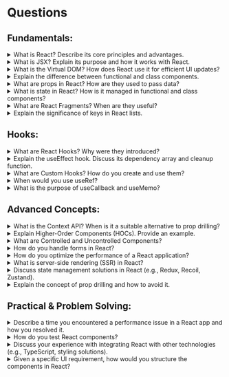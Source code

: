 # Questions

## Fundamentals:

<details>
  <summary>What is React? Describe its core principles and advantages.</summary>
React, also known as React.js or ReactJS, is an open-source JavaScript library for building user interfaces (UIs), particularly single-page applications. Developed and maintained by Facebook (now Meta), it allows developers to create dynamic and interactive web applications efficiently.

#### Key aspects of React include:

- Component-Based Architecture: React encourages building UIs from small, isolated, and reusable pieces called components. These components manage their own state and render specific parts of the UI, making development more modular and maintainable.
- Declarative Programming: React uses a declarative approach, meaning you describe what you want the UI to look like, and React handles updating the underlying DOM (Document Object Model) to match that description. This simplifies UI development and makes code more predictable.
- Virtual DOM: React utilizes a virtual DOM, which is a lightweight representation of the actual DOM. When the state of a component changes, React first updates the virtual DOM, then efficiently calculates the minimal changes needed to the real DOM, resulting in faster rendering and improved performance.
- JSX (JavaScript XML): React commonly uses JSX, an extension to JavaScript that allows you to write HTML-like syntax directly within your JavaScript code. This makes it easier to define the structure and appearance of your components.
- One-Way Data Flow: React promotes a one-way data flow, where data flows from parent components to child components via "props" (properties). This makes data management more predictable and easier to debug.
- Hooks: Introduced in React 16.8, Hooks are functions that let you "hook into" React features like state and lifecycle methods from functional components, eliminating the need for class components in many scenarios.

In essence, React simplifies the process of building complex and interactive UIs by providing a structured, component-based approach with performance optimizations and a declarative programming style.

</details>

<details>
  <summary>What is JSX? Explain its purpose and how it works with React.</summary>
</details>

<details>
  <summary>What is the Virtual DOM? How does React use it for efficient UI updates?</summary>
The Virtual DOM (VDOM) is a lightweight, in-memory copy of the actual DOM, used by React to improve performance. React updates this virtual representation when a component's state changes, then uses a process called "diffing" to compare the new VDOM with the old one and identify the minimal changes needed. Finally, React performs "reconciliation", updating only the affected parts of the real DOM in a batched operation, which is much faster than direct DOM manipulations.

#### How React Uses the Virtual DOM for Efficient Updates:

- State Change & VDOM Update: When the state or properties of a React component change, React doesn't immediately update the real DOM. Instead, it creates a new Virtual DOM tree in memory that reflects these changes.
- Diffing: React then compares this new Virtual DOM tree with the previous version of the VDOM. This process, known as "diffing," determines the most efficient way to update the actual DOM.
- Reconciliation: After identifying the differences, React performs reconciliation. This is the process where it updates the real DOM with the minimal necessary changes.
- Batching Updates: By performing these updates in a batch, React ensures that fewer operations are made to the actual DOM, significantly improving performance and reducing the costly reflows and repaints that can occur when updating the DOM directly.

#### Why This is More Efficient:

- Minimizes Costly Operations: Manipulating the real DOM is a slow process that triggers costly browser reflows and repaints. The Virtual DOM allows React to perform most of the work in memory, which is much faster.
- Reduces Unnecessary Updates: Instead of updating the entire UI when a small part changes, the diffing process allows React to pinpoint only the specific elements that need to be updated.
- Optimized Rendering: By updating only the necessary parts of the real DOM, React creates a fast and responsive user interface, even for large and dynamic applications.
</details>

<details>
  <summary>Explain the difference between functional and class components.</summary>
Functional components and class components are two distinct ways of defining components in React, with key differences in their structure, state management, and lifecycle methods.

#### Functional Components:

Definition: These are plain JavaScript functions that accept props as an argument and return a React element (JSX).
State and Lifecycle: Prior to React Hooks (introduced in React 16.8), functional components were primarily used for "presentational" components without internal state or lifecycle methods. With Hooks like useState and useEffect, functional components can now manage state and side effects, making them capable of handling complex logic previously exclusive to class components.
Conciseness: They are generally more concise and easier to read and write, especially for simpler components.
Hooks: They leverage React Hooks for managing state, lifecycle effects, and other functionalities.
Example of a Functional Component:

```JavaScript

import React, { useState } from 'react';

const MyFunctionalComponent = (props) => {
  const [count, setCount] = useState(0);

  return (
    <div>
      <h1>Hello, {props.name}!</h1>
      <p>Count: {count}</p>
      <button onClick={() => setCount(count + 1)}>Increment</button>
    </div>
  );
};
```

#### Class Components:

Definition: These are ES6 classes that extend from React.Component or React.PureComponent.
State and Lifecycle: They have a render() method that returns JSX and can manage internal state using this.state and update it with this.setState(). They also provide access to various lifecycle methods (e.g., componentDidMount, componentDidUpdate, componentWillUnmount) for executing code at specific points in the component's lifecycle.
Verbosity: They typically require more boilerplate code due to the class structure and explicit render() method.
Example of a Class Component:

```JavaScript

import React from 'react';

class MyClassComponent extends React.Component {
  constructor(props) {
    super(props);
    this.state = {
      count: 0,
    };
  }

  componentDidMount() {
    console.log('Component mounted!');
  }

  render() {
    return (
      <div>
        <h1>Hello, {this.props.name}!</h1>
        <p>Count: {this.state.count}</p>
        <button onClick={() => this.setState({ count: this.state.count + 1 })}>Increment</button>
      </div>
    );
  }
}
```

#### Key Differences Summarized:

- Syntax: Functional components are functions, while class components are ES6 classes.
- State Management: Class components use this.state and this.setState(); functional components use useState Hook.
- Lifecycle Methods: Class components have built-in lifecycle methods; functional components use useEffect Hook for side effects and lifecycle-like behavior.
- Conciseness: Functional components are generally more concise.
- Hooks: Functional components leverage Hooks, which are not available in class components.

While both types can achieve similar results, functional components with Hooks are the recommended approach for new React development due to their simplicity, readability, and the power provided by Hooks. Class components are still encountered in older codebases.
</details>

<details>
  <summary>What are props in React? How are they used to pass data?</summary>
In React, props (short for "properties") are a mechanism for passing data from a parent component to a child component. They are a fundamental concept for building reusable and dynamic React applications, enabling components to receive customized data, values, and information from their parent.

#### How Props are Used to Pass Data:

Defining Props in the Parent Component.
When rendering a child component within a parent component, you pass props as attributes, similar to how you would add attributes to a standard HTML element.

```Code

    // ParentComponent.js
    import React from 'react';
    import ChildComponent from './ChildComponent';

    function ParentComponent() {
      const userName = "Alice";
      const userAge = 30;

      return (
        <div>
          <h1>Parent Component</h1>
          <ChildComponent name={userName} age={userAge} />
        </div>
      );
    }

    export default ParentComponent;
```

In this example, name and age are props being passed to ChildComponent. Accessing Props in the Child Component.
In a functional component, props are received as the first argument to the component function. In a class component, props are accessible via this.props.

```Code

    // ChildComponent.js
    import React from 'react';

    function ChildComponent(props) {
      return (
        <div>
          <h2>Child Component</h2>
          <p>Name: {props.name}</p>
          <p>Age: {props.age}</p>
        </div>
      );
    }

    export default ChildComponent;
```

Here, props.name and props.age are used to access the values passed from the parent.

#### Key Characteristics of Props:

- Unidirectional Data Flow: Props facilitate a one-way data flow, meaning data can only be passed from a parent component down to its child components. Child components cannot directly modify the props they receive.
- Read-Only: Props are considered immutable within the child component. A child component should never attempt to change the value of its props directly.
- Reusability: Props enable components to be highly reusable. By passing different sets of props, a single component can be rendered with varying data and behavior.
- Any Data Type: Props can be of any JavaScript data type, including strings, numbers, booleans, arrays, objects, and even functions.
</details>

<details>
  <summary>What is state in React? How is it managed in functional and class components?</summary>
In React, state is a JavaScript object that holds data specific to a component, which can change over time. When the state of a component changes, React re-renders that component and its children to reflect the updated data, enabling dynamic and interactive user interfaces.
State Management in Functional Components:

#### Functional components manage state using the useState Hook.

```JavaScript

import React, { useState } from 'react';

function Counter() {
  const [count, setCount] = useState(0); // Initialize state with 0

  const increment = () => {
    setCount(prevCount => prevCount + 1); // Update state using a function
  };

  return (
    <div>
      <p>Count: {count}</p>
      <button onClick={increment}>Increment</button>
    </div>
  );
}
```

`useState(initialValue)` returns an array containing the current state value and a function to update it.
The updater function (e.g., setCount) should be used to modify the state. Directly modifying the state variable will not trigger a re-render.
It's often recommended to use a functional update for setCount when the new state depends on the previous state, as shown in `prevCount => prevCount + 1`.

#### State Management in Class Components:

Class components manage state using a this.state object and this.setState() method.

```JavaScript

import React, { Component } from 'react';

class Counter extends Component {
  constructor(props) {
    super(props);
    this.state = {
      count: 0, // Initialize state in the constructor
    };
  }

  increment = () => {
    this.setState(prevState => ({
      count: prevState.count + 1, // Update state using setState
    }));
  };

  render() {
    return (
      <div>
        <p>Count: {this.state.count}</p>
        <button onClick={this.increment}>Increment</button>
      </div>
    );
  }
}
```

State is initialized in the constructor by assigning an object to this.state.
`this.setState()` is used to update the state. It merges the provided object with the current state and triggers a re-render.
Similar to functional components, using a functional update for `this.setState()` (e.g., `prevState => ({ count: prevState.count + 1 })`) is recommended when the new state depends on the previous state.

</details>

<details>
  <summary>What are React Fragments? When are they useful?</summary>
React Fragments are a feature in React that allow developers to group multiple elements returned by a component's render method or a functional component, without adding an extra node to the Document Object Model (DOM).

#### When are they useful?

- Avoiding Unnecessary DOM Elements: Prior to Fragments, returning multiple elements from a component required wrapping them in a parent div or another HTML element. This could lead to an excess of nested divs, often referred to as "div soup," which could negatively impact styling, layout, and performance. Fragments eliminate this need, keeping the DOM cleaner and more efficient.

```Code

    // Without Fragment (adds an extra div to the DOM)
    function MyComponent() {
      return (
        <div>
          <p>First element</p>
          <p>Second element</p>
        </div>
      );
    }

    // With Fragment (no extra div in the DOM)
    function MyComponentWithFragment() {
      return (
        <>
          <p>First element</p>
          <p>Second element</p>
        </>
      );
    }
```

- Maintaining Semantic HTML: When dealing with HTML structures like tables, where specific elements must be direct children of others (e.g., <td> inside <tr>), Fragments enable returning multiple table cells without introducing an invalid parent element.

```Code

    function TableRowItems() {
      return (
        <>
          <td>Item 1</td>
          <td>Item 2</td>
        </>
      );
    }

    function MyTable() {
      return (
        <table>
          <tbody>
            <tr>
              <TableRowItems />
            </tr>
          </tbody>
        </table>
      );
    }
```

- Returning Multiple Elements from map(): When rendering lists of items using the map() method, Fragments allow you to return multiple sibling elements for each item without needing an additional wrapper element for each.

```Code

    function ItemList({ items }) {
      return (
        <ul>
          {items.map(item => (
            <React.Fragment key={item.id}>
              <li>{item.name}</li>
              {/* Potentially other elements related to the item */}
            </React.Fragment>
          ))}
        </ul>
      );
    }
```

In essence, React Fragments are useful whenever you need to group elements for a component's return value but want to avoid adding an unnecessary or semantically incorrect DOM node. They contribute to cleaner, more efficient, and more semantically correct React applications.

</details>

<details>
  <summary> Explain the significance of keys in React lists.</summary>
Keys are special string attributes that must be included when creating lists of elements in React. Their significance lies in enabling React to efficiently manage and update the UI when dealing with dynamic lists.

#### Key Roles of Keys in React Lists:

- Efficient Reconciliation: Keys help React identify which items in a list have changed, been added, or removed. When a list is re-rendered, React uses these keys to determine the minimum number of changes needed to update the DOM, rather than re-rendering the entire list. This optimization significantly improves performance, especially for large lists or frequently changing data.
  Maintaining Component State: When a list item is reordered or its position changes, React can use the assigned key to associate the correct component instance with its corresponding data. This ensures that the internal state of components within the list is preserved, preventing unexpected behavior or data loss.
  Stable Identity: Keys provide a stable identity to each element within a list. This allows React to track individual items consistently, even if their order or content changes.
- Choosing Effective Keys:
- Unique and Stable: Keys must be unique among sibling elements within a list and should ideally be stable, meaning they don't change over time.
- Data IDs: The most recommended approach is to use unique IDs from your data as keys (e.g., todo.id if your todo objects have a unique id property).
- Avoid Array Indexes: While using array indexes as keys is possible, it is generally discouraged, especially if the list can be reordered, filtered, or items can be added/removed in the middle. This can lead to inefficient updates and potential issues with component state.

In essence, keys are crucial for optimizing performance, maintaining component state, and ensuring stable and predictable rendering behavior when working with dynamic lists in React.

### How do you handle events in React?

In React, events are handled by attaching event handler functions directly to JSX elements, similar to how you would in HTML, but with some key differences:
CamelCase Naming Convention: React event handlers are named using camelCase, unlike the lowercase convention in plain HTML. For example, onclick in HTML becomes onClick in React.
Passing Functions as Handlers: Instead of passing a string of JavaScript code, you pass a function directly as the value of the event handler attribute in JSX.

```Code

    <button onClick={handleClick}>Click me</button>
```

Synthetic Events: React uses a "SyntheticEvent" system to wrap browser-native events. This provides a consistent, cross-browser compatible event object, ensuring your event handlers work reliably across different environments. You receive this synthetic event object as an argument to your handler function.

```Code

    function handleClick(event) {
      // event is a SyntheticEvent object
      console.log(event.target);
    }
```

Preventing Default Behavior: To prevent the default behavior of an event (like form submission), you must explicitly call event.preventDefault() within your handler function. Returning false from the handler, as you might in plain JavaScript, does not work in React.

```Code

    function handleSubmit(event) {
      event.preventDefault();
      console.log('Form submitted!');
    }

    <form onSubmit={handleSubmit}>
      <button type="submit">Submit</button>
    </form>
```

Binding this (for Class Components): In class components, if your event handler is a regular method, you need to bind this to the component instance to ensure this correctly refers to the component within the handler. This can be done in the constructor, using an arrow function as the handler, or by using the bind method directly in JSX.

```Code

    // In the constructor
    class MyComponent extends React.Component {
      constructor(props) {
        super(props);
        this.handleClick = this.handleClick.bind(this);
      }
      handleClick() { /* ... */ }
    }

    // Using an arrow function (recommended for simplicity)
    class MyComponent extends React.Component {
      handleClick = () => { /* ... */ };
    }

    // In JSX (less common for performance reasons)
    <button onClick={this.handleClick.bind(this)}>Click me</button>
```

Passing Arguments to Handlers: You can pass additional arguments to your event handler by using an arrow function or bind in the JSX.

```Code

    <button onClick={(event) => handleDelete(id, event)}>Delete Item</button>
    <button onClick={handleDelete.bind(this, id)}>Delete Item</button>
```

By following these principles, you can effectively manage user interactions and build interactive UIs in your React applications.

</details>

## Hooks:

<details>
  <summary>What are React Hooks? Why were they introduced?</summary>
React Hooks are functions that allow you to "hook into" React state and lifecycle features from functional components. Introduced in React 16.8, they enable functional components to manage state, perform side effects, and leverage other React features that were previously only available in class components.

#### Why were they introduced?

React Hooks were introduced to address several challenges and limitations associated with class components and to promote a more functional and declarative style of writing React applications:

-Reusability of Stateful Logic: Before Hooks, reusing stateful logic across components often involved complex patterns like Higher-Order Components (HOCs) or Render Props, which could lead to deeply nested component trees and reduced readability. Hooks allow for the extraction and reuse of stateful logic in custom hooks, promoting cleaner and more modular code.

- Complexity of Class Components: Class components, especially when dealing with complex state management and lifecycle methods, could become difficult to understand and maintain. Managing this context, binding event handlers, and the various lifecycle methods often led to boilerplate code and potential confusion. Hooks offer a more straightforward and intuitive way to manage state and side effects without the need for classes.
- Encouraging Functional Components: React has been moving towards a more functional programming paradigm, and Hooks empower functional components to handle state and side effects, making them as powerful as class components. This encourages the use of functional components, which are often considered simpler and more performant.
- Solving the "Wrapper Hell" Problem: As mentioned, patterns like HOCs and Render Props could lead to a proliferation of wrapper components, resulting in a "wrapper hell" where the component tree becomes unnecessarily deep and hard to debug. Hooks provide a way to share logic without introducing extra layers of components.

#### Examples of common Hooks:

- useState: For managing component-level state in functional components.

```JavaScript

    const [count, setCount] = useState(0);
```

- useEffect: For performing side effects (like data fetching, subscriptions, or manually changing the DOM) in functional components.

```JavaScript

    useEffect(() => {
      document.title = `Count: ${count}`;
    }, [count]);
```

- useContext: For consuming context in functional components.
- useReducer: An alternative to useState for more complex state logic.
- useCallback, useMemo, useRef: For performance optimizations and direct DOM manipulation.
- Explain the useState hook. Provide an example.
</details>

<details>
  <summary>Explain the useEffect hook. Discuss its dependency array and cleanup function.</summary>
The useEffect hook in React allows functional components to perform side effects, which are operations that interact with the outside world or affect things beyond the component's rendering. Examples of side effects include data fetching, DOM manipulation, setting up subscriptions, or using timers like setTimeout or setInterval.

#### The useEffect hook accepts two arguments:

- A setup function (callback function): This function contains the code for the side effect. React will run this function after every render where the dependencies have changed.
- An optional dependency array: This array specifies the values that the effect depends on.

##### Dependency Array

- The dependency array controls when the useEffect hook re-runs its setup function.
- No dependency array: If the dependency array is omitted, the useEffect hook will run its setup function after every render of the component.
- Empty dependency array ([]): If an empty array is provided, the useEffect hook will run its setup function only once after the initial render, similar to componentDidMount in class components.
- Array with dependencies ([dep1, dep2, ...]): The useEffect hook will re-run its setup function only when any of the values in the dependency array change between renders. This ensures the effect is responsive to changes in specific variables and prevents unnecessary re-runs, optimizing performance.

##### Cleanup Function

The cleanup function is an optional function that can be returned from within the useEffect's setup function. Its purpose is to clean up any resources or subscriptions initiated by the side effect, preventing memory leaks or unintended behavior.

- When it runs: The cleanup function runs in two scenarios:
  - Before the component unmounts (similar to componentWillUnmount).
  - Before the useEffect's setup function is re-executed due to a change in dependencies. This ensures that any previous side effects are properly cleared before new ones are set up.

#### Example of Cleanup:

```JavaScript

import React, { useEffect, useState } from 'react';

function Timer() {
  const [count, setCount] = useState(0);

  useEffect(() => {
    const intervalId = setInterval(() => {
      setCount(prevCount => prevCount + 1);
    }, 1000);

    // Cleanup function
    return () => {
      clearInterval(intervalId); // Clear the interval when component unmounts or dependencies change
    };
  }, []); // Empty dependency array means this effect runs once on mount
}
```

 </details>
<details>
  <summary>What are Custom Hooks? How do you create and use them?</summary>
</details>
<details>
  <summary>When would you use useRef?</summary>
You should use the `useRef` hook in React to access and directly manipulate DOM elements (like focusing an input field), store mutable values that persist across renders without causing re-renders (such as previous state or interval IDs), or store any other value that needs to be mutable and independent of the rendering process. `useRef` is ideal when you need a "reference" or "storage" for something that doesn't directly impact the UI and thus shouldn't trigger a re-render when changed.

#### Common use cases for useRef:

- Accessing DOM Elements:
  - Direct manipulation: To get a reference to a DOM node in your JSX, allowing you to call methods on it.
  - Focus, measure, or play media: You can use useRef to programmatically focus an input field when a component mounts or to control video playback.
  - Animation and transitions: For interacting with elements to perform animations or handle transitions directly.
- Storing Mutable Values:
  - Persisting values without re-rendering: useRef stores a mutable object with a current property, which can hold any value. Unlike useState, changing the value of ref.current does not trigger a component re-render.
  - Managing timers and intervals: You can store the IDs returned by setTimeout or setInterval in a ref to clear them later, which prevents unnecessary re-renders.
  - Tracking previous values: Store a previous state or prop value in a ref to compare it with the current value after a render.
  - Implementing custom hooks: useRef is useful for custom hooks that need to hold stateful values or references without causing component re-renders.

#### Key difference from useState:

- `useState` is for values that cause the component to re-render when they change, which is necessary for UI updates.
- `useRef` is for values that should persist across renders but should NOT cause a re-render when they change.
</details>

<details>
  <summary>What is the purpose of useCallback and useMemo?</summary>
`useCallback` and `useMemo` are React Hooks designed to optimize the performance of React applications by preventing unnecessary re-renders and recalculations.

#### useCallback

- Purpose: To memoize a function definition. This means useCallback returns a memoized version of a callback function that only changes if one of its dependencies in the dependency array has changed.
- Benefits: Prevents unnecessary re-renders of child components that receive the memoized function as a prop. If a child component is optimized with React.memo, it will only re-render if its props have changed. If a function prop is recreated on every parent re-render, the child component will also re-render unnecessarily. useCallback ensures the function reference remains stable unless its dependencies change.

```Javascript
import React, { useCallback, useState } from 'react';

function ParentComponent() {
  const [count, setCount] = useState(0);

  // This function will only be recreated if `count` changes
  const handleClick = useCallback(() => {
    console.log('Button clicked! Count:', count);
  }, [count]);

  return (
    <div>
      <ChildComponent onClick={handleClick} />
      <button onClick={() => setCount(count + 1)}>Increment Count</button>
    </div>
  );
}

// ChildComponent is memoized to prevent unnecessary re-renders
const ChildComponent = React.memo(({ onClick }) => {
  console.log('ChildComponent rendered');
  return <button onClick={onClick}>Click Me</button>;
});
```

#### useMemo

- Purpose: To memoize a calculated value. This means useMemo returns a memoized value that is only re-calculated if one of its dependencies in the dependency array has changed.
- Benefits: Avoids expensive recalculations of values within a component on every render. If a calculation is computationally intensive and its result is not dependent on every state or prop change, useMemo can prevent redundant executions of that calculation.

```
function MyComponent() {
  const [number, setNumber] = useState(10);

  // This expensive calculation will only run if `number` changes
  const expensiveCalculation = useMemo(() => {
    console.log('Performing expensive calculation...');
    let result = 0;
    for (let i = 0; i < number * 1000000; i++) {
      result += i;
    }
    return result;
  }, [number]);

  return (
    <div>
      <p>Number: {number}</p>
      <p>Expensive Calculation Result: {expensiveCalculation}</p>
      <button onClick={() => setNumber(number + 1)}>Increase Number</button>
    </div>
  );
}
```

In summary:

- `useCallback`: is for memoizing functions.
- `useMemo`: is for memoizing values.

Both hooks aim to optimize performance by reducing unnecessary work, but they target different types of data within your components. They should be used judiciously, as their overhead can sometimes outweigh the performance benefits for simple cases.

</details>

## Advanced Concepts:

<details>
  <summary>What is the Context API? When is it a suitable alternative to prop drilling?</summary>
The Context API is a React feature for sharing global data across components without "prop drilling" – manually passing props through many intermediate levels. It's a suitable alternative to prop drilling when data, like user authentication or theme settings, needs to be accessed by many components at different levels of the component tree, especially in deeply nested structures.

#### What is the Context API?

- Global State: The Context API provides a way to create a sort of global state for your React application, making it accessible to any component that needs it.
- Data Sharing: Instead of passing props from parent to child, you create a context to "broadcast" data, and any descendant component can "tune in" to receive that data using a consumer or the `useContext` hook.
- Built-in React Feature: It's a built-in API in React, not a third-party library, and can be implemented by calling `React.createContext()`

#### When is it a suitable alternative to prop drilling?

- Deeply Nested Components: When data needs to reach components far down a deeply nested tree, using Context avoids the tedious task of passing props through numerous intermediary components that don't actually use the data themselves.
- Global or Widely Shared Data: It's ideal for sharing data like the current user's authentication status, theme data, or other complex data objects that are relevant across many parts of the application.
- Avoiding Complexity: Context simplifies state management and reduces code complexity and maintenance overhead that comes with manually passing props through many layers.

#### When prop drilling might be fine:

- Shallow Component Trees: If you're only passing props through one or two levels of a component tree, prop drilling can be the simplest and most straightforward solution.
- Data Not Widely Used: If the data isn't needed by many components at different levels, it might be overkill to set up a context for it.
</details>

<details>
  <summary>Explain Higher-Order Components (HOCs). Provide an example.</summary>

A Higher-Order Component (HOC) is a React design pattern that is a function taking a component as input and returning a new, enhanced component, effectively wrapping the original with additional logic or features without modifying its source code. HOCs promote code reuse, separation of concerns, and readability by abstracting common functionalities like data fetching, authentication checks, or logging into reusable functions that can be applied to multiple components.

#### How HOCs Work

- Function takes a component: A HOC is a JavaScript function that accepts another component (let's call it WrappedComponent) as an argument.
- Returns a new component: The HOC then defines and returns a new component (let's call it EnhancedComponent).
- Enhances functionality: The EnhancedComponent renders the WrappedComponent but adds new behavior or properties to it before returning it.

Example: withLoader HOC

Let's say you have a few components that need to display a loading message while data is being fetched. A withLoader HOC can handle this.

```Javascript
import React, { useState } from 'react';

const withLoader = (WrappedComponent) => {
  return function EnhancedComponent({ ...props }) {
    const [loading, setLoading] = useState(true);

    // Simulate fetching data
    useState(() => {
      setTimeout(() => {
        setLoading(false);
      }, 2000); // Data is fetched after 2 seconds
    }, []);

    if (loading) {
      return <div>Loading...</div>;
    }

    // If not loading, render the original component with its props
    return <WrappedComponent {...props} />;
  };
};

export default withLoader;
```

- This `withLoader` function takes a `WrappedComponent`.
- It returns a new component that manages a `loading` state.
- If `loading` is true, it shows a "Loading..." message.
- Once `loading` is false, it renders the `WrappedComponent`.

Using the withLoader HOC:

Now, you can wrap any component with withLoader to add this loading behavior:

```Javascript
// Your original component
function UserProfile() {
  return <div>User details...</div>;
}

// Apply the HOC
const UserProfileWithLoader = withLoader(UserProfile);

// Use the enhanced component
function App() {
  return (
    <div>
      <h1>My App</h1>
      <UserProfileWithLoader />
    </div>
  );
}
```

In this example, the `UserProfileWithLoader` component will first display "Loading..." for two seconds before showing the actual `UserProfile` content. This logic is now reusable and doesn't need to be written in every component that requires a `loading` state.

</details>

<details>
  <summary> What are Controlled and Uncontrolled Components? </summary>
#### What are Controlled Components?

Controlled components are form elements (like input, textarea, or select) that are managed by React state. This means that the value of the form element is set and updated through React state, making React the "single source of truth" for the form data.

By controlling form elements via state, you gain more control over user interactions and can easily enforce validation, format data, and respond to changes.

```Javascript
import React, { useState } from 'react';

function ControlledComponent() {
  const [value, setValue] = useState('');

  const handleChange = (event) => {
    setValue(event.target.value);
  };

  const handleSubmit = (event) => {
    event.preventDefault();
    alert('A name was submitted: ' + value);
  };

  return (
    <form onSubmit={handleSubmit}>
      <label>
        Name:
        <input type="text" value={value} onChange={handleChange} />
      </label>
      <button type="submit">Submit</button>
    </form>
  );
}

export default ControlledComponent;
```

- The `value` state holds the current value of the input field.
- The `handleChange` function updates the state whenever the user types in the input field.
- The `handleSubmit` function handles the form submission, using the current state value.

Controlled components in React provide a good way to manage form data by using React state as the single source of truth. This approach involves managing state in the parent component, passing values and state updater functions as props to child components, handling user input with event handlers, and updating state in the parent component.

This method ensures consistent and predictable form behavior, making it easier to implement validation, conditional rendering, and other interactive features.

#### What are Uncontrolled Components?

Uncontrolled components in React manage their own state internally rather than relying on React state. This approach is useful for simple forms where you don't need to manipulate the input data through React state updates.

```Javascript

import React, { Component } from 'react';

class UncontrolledComponent extends Component {
  constructor(props) {
    super(props);
    // Create a ref to hold the input DOM element
    this.inputRef = React.createRef();
  }

  handleSubmit = () => {
    // Access the input value using the ref
    console.log(this.inputRef.current.value);
  }

  render() {
    return (
      <div>
        {/* Use ref attribute to attach the ref to the input element */}
        <input
          type="text"
          ref={this.inputRef}
        />
        <button onClick={this.handleSubmit}>Submit</button>
      </div>
    );
  }
}
```

- Ref Usage: In uncontrolled components, we use the ref attribute to create a reference (this.inputRef) to the DOM node of the input field.
- Handling Input: When the user enters data and clicks "Submit", this.inputRef.current.value allows us to directly access the current value of the input field without involving React state.
- Advantages: Uncontrolled components can be simpler and faster for basic form handling. They are often used when the form data is not needed in React state for any processing or validation.

#### References:

- https://www.freecodecamp.org/news/what-are-controlled-and-uncontrolled-components-in-react/
</details>

<details>
  <summary> How do you handle forms in React? </summary>
### What are Error Boundaries? How do they work?

Error Boundaries are special React components that act as a safety net, catching JavaScript errors within their child component tree and preventing the entire application from crashing. They work by implementing lifecycle methods like `getDerivedStateFromError` or `componentDidCatch` to log the error and render a user-friendly fallback UI, providing a graceful way to handle unexpected issues like errors from third-party libraries or invalid data.

#### What are they?

- A "try...catch" for React: They function similarly to try...catch blocks in JavaScript but are designed for React's component-based structure.
- Component-based safety: They are a specific type of component that you wrap around other components to create isolated areas of error handling.
- User experience enhancement: By catching errors and displaying a fallback UI, they prevent users from seeing a completely blank or broken screen, leading to a more robust and user-friendly application.
</details>

<details>
  <summary> How do you optimize the performance of a React application? </summary>
- Reduce Unnecessary Re-renders:
  - Memoization:
    - Use `React.memo()` for functional components to prevent re-renders if props haven't changed.
    - Use useMemo() to memoize expensive computations within a component, re-calculating only when dependencies change.
    - Use useCallback() to memoize callback functions passed as props to child components, preventing unnecessary re-renders of the child.
  - Avoid Inline Functions and Objects in Render: Creating new functions or objects in the render method on each render can cause child components to re-render even if their content hasn't visually changed.
    - Optimize Context Usage: Avoid placing frequently changing values in global context if only a small part of the application needs them. Consider splitting contexts or using selectors to subscribe to specific parts of the context.
- Optimize Bundle Size and Loading:
  - Code Splitting: Use React.lazy() and Suspense with dynamic imports to split your application into smaller, on-demand loaded chunks, reducing initial load time.
  - Image Optimization: Compress and optimize images, consider lazy loading images that are not immediately visible.
  - Production Builds: Ensure you are using production builds of React, which include optimizations and exclude development-specific warnings.
  - Dependency Optimization: Remove unused libraries or functions from your dependencies.

- Enhance User Experience:

  - Virtualization/Windowing: For long lists or tables, use libraries like react-window or react-virtualized to render only the visible items, significantly improving performance.
  - Throttling and Debouncing: Implement throttling or debouncing for event handlers (e.g., scroll, search input) to limit the frequency of function calls and prevent performance bottlenecks.
  - UseTransition Hook: For non-urgent state updates, use useTransition to mark them as non-blocking, ensuring a smoother user experience.

- Performance Monitoring and Debugging:
  - React DevTools Profiler: Utilize the React DevTools Profiler to identify performance bottlenecks and understand component rendering behavior.

By implementing these techniques, you can significantly improve the performance and responsiveness of your React applications.

 </details>
 <details>
  <summary> What is server-side rendering (SSR) in React? </summary>
Server-Side Rendering (SSR) in React is a technique where the initial rendering of a React application's components happens on the server, typically using Node.js, before the fully rendered HTML is sent to the client's browser.

#### Here's how it works:

- Request from Client: When a user requests a page, the request goes to the server.
- Server-side Rendering: Instead of sending a minimal HTML file and relying on the client's browser to execute JavaScript to build the page (as in Client-Side Rendering), the server executes the React code, including data fetching, and renders the components into a complete HTML string.
- HTML Sent to Client: This fully rendered HTML, along with the necessary JavaScript and CSS, is then sent to the client's browser.
- Hydration: The browser receives and displays the HTML immediately. Once the JavaScript bundle loads, React "hydrates" the existing HTML, attaching event listeners and making the application interactive, just as a client-side rendered application would be.

#### Key benefits of SSR in React:

- Faster Initial Page Loads: Users see content much quicker because the server delivers a pre-built HTML page, reducing the time spent waiting for JavaScript to download and execute.
- Improved SEO: Search engine crawlers can more easily index the content since it's present in the initial HTML response, which is crucial for websites that rely on organic search traffic.
- Better User Experience for Slower Connections/Devices: Users with limited network bandwidth or less powerful devices benefit from the server handling the initial rendering workload.
</details>

<details>
  <summary>Discuss state management solutions in React (e.g., Redux, Recoil, Zustand).</summary>

React applications require effective state management, and several popular solutions exist beyond React's built-in useState and useContext hooks, each with its own strengths and use cases.

#### Redux (often with Redux Toolkit):

- Concept: A predictable state container that centralizes application state in a single store. State changes are initiated by dispatching actions, which are processed by pure functions called reducers to produce new state.
- Strengths: Provides a structured and predictable way to manage complex global state, excellent tooling for debugging (e.g., Redux DevTools), strong community support, and widely adopted for large-scale applications. Redux Toolkit simplifies Redux setup and common patterns.
- Considerations: Can involve more boilerplate code compared to simpler solutions, especially without Redux Toolkit.

#### Recoil:

- Concept: Developed by Facebook, Recoil uses an atom-based approach where state is divided into small, independent units called atoms. Components subscribe to specific atoms and re-render only when those atoms change, enabling fine-grained reactivity. Selectors can derive computed state from atoms.
- Strengths: Offers a more React-centric and less opinionated approach than Redux, minimal boilerplate, and efficient re-renders due to its granular update mechanism. Good for complex, dynamic state and asynchronous data fetching.
- Considerations: Still considered experimental (not yet 1.0 stable) and has a smaller ecosystem compared to Redux.

#### Zustand:

- Concept: A lightweight and flexible state management library that offers a simple API. It uses a store-based approach where you create a store containing state and actions to update it. Components subscribe to portions of the store and re-render only when those subscribed parts change.
- Strengths: Extremely lightweight, minimal boilerplate, easy to learn and integrate, and provides excellent performance for small to medium-sized applications.
- Considerations: While scalable, managing very complex global state across numerous stores might require more manual organization compared to Redux's centralized store.

#### Choosing the Right Solution:

- For large, enterprise-grade applications requiring strict predictability and extensive tooling: Redux Toolkit is a strong contender.
- For applications with highly dynamic and interconnected state, where fine-grained reactivity is crucial: Recoil offers a compelling solution.
- For smaller to medium-sized projects or when simplicity and minimal overhead are priorities: Zustand provides an efficient and developer-friendly option.

Ultimately, the best state management solution depends on the specific needs, complexity, and scale of your React application.

 </details>
 
<details>
  <summary> Explain the concept of prop drilling and how to avoid it. </summary>
Prop drilling is passing data through intermediate components that don't need it to reach a deeply nested component, making code harder to maintain, debug, and scale. To avoid it, use React's Context API for global state, state management libraries like Redux for complex applications, component composition by lifting state closer to where it's used, and custom hooks to encapsulate logic.

#### What is Prop Drilling?

Prop drilling is a phenomenon in component-based frameworks, like React, where you pass data (props) from a parent component to a child component, and then to its children, and so on, even if some intermediate components don't require the data themselves.
The "Drilling" Analogy: Imagine drilling through multiple walls to reach a specific point, even though you only need to go through the last wall. In this analogy, the intermediate components are the walls you don't need to interact with.

#### Why It's a Problem:

- Code Complexity: Intermediate components get cluttered with props they don't use, making them harder to read and understand.
- Maintenance Overhead: Changing or renaming a prop requires modifying multiple components, which is tedious and error-prone.
- Reduced Reusability: Components become tightly coupled to their parent's data structure, making them less reusable and harder to refactor.
- Scalability Issues: As an application grows, prop drilling becomes a significant burden, increasing complexity and making the app harder to scale.

#### How to Avoid Prop Drilling

##### React Context API:

- Concept: Provides a way to share values like state and functions between components without having to pass props manually through every level of the component tree.
- Use Case: Ideal for global state that many components at different levels need to access.

##### State Management Libraries (Redux, MobX, etc.):

- Concept: Introduce a centralized "store" at a higher level in your application where you can manage and access state from anywhere.
- Use Case: For large, complex applications where managing state across many components becomes a significant challenge.

##### Component Composition:

- Concept: Structure your component tree to keep state closer to the components that actually need it.
- Use Case: Instead of passing state down through multiple layers, you can lift the state up to a common ancestor component that both the producer and consumer of the data are nested under.

##### Custom Hooks:

- Concept: Encapsulate reusable stateful logic into custom hooks that can be shared across different components.
- Use Case: To share complex logic and state interactions without exposing them as props that need to be drilled.
</details>

## Practical & Problem Solving:

<details>
  <summary>Describe a time you encountered a performance issue in a React app and how you resolved it.</summary>
</details>
<details>
  <summary>How do you test React components?</summary>
</details>
<details>
  <summary> Discuss your experience with integrating React with other technologies (e.g., TypeScript, styling solutions).</summary>
</details>
<details>
  <summary>Given a specific UI requirement, how would you structure the components in React?</summary>
</details>
